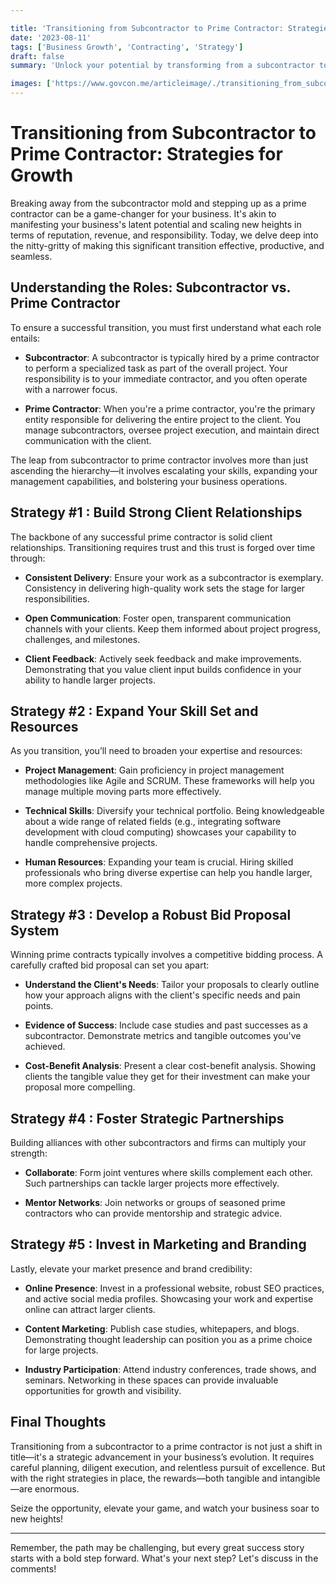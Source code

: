 ```yaml
---

title: 'Transitioning from Subcontractor to Prime Contractor: Strategies for Growth'
date: '2023-08-11'
tags: ['Business Growth', 'Contracting', 'Strategy']
draft: false
summary: 'Unlock your potential by transforming from a subcontractor to a prime contractor. Explore strategic steps to ensure a seamless and successful transition.'

images: ['https://www.govcon.me/articleimage/./transitioning_from_subcontractor_to_prime_contractor_strategies_for_growth.webp']
---
```


# Transitioning from Subcontractor to Prime Contractor: Strategies for Growth

Breaking away from the subcontractor mold and stepping up as a prime contractor can be a game-changer for your business. It's akin to manifesting your business's latent potential and scaling new heights in terms of reputation, revenue, and responsibility. Today, we delve deep into the nitty-gritty of making this significant transition effective, productive, and seamless.

## Understanding the Roles: Subcontractor vs. Prime Contractor

To ensure a successful transition, you must first understand what each role entails:

- **Subcontractor**: A subcontractor is typically hired by a prime contractor to perform a specialized task as part of the overall project. Your responsibility is to your immediate contractor, and you often operate with a narrower focus.
  
- **Prime Contractor**: When you're a prime contractor, you're the primary entity responsible for delivering the entire project to the client. You manage subcontractors, oversee project execution, and maintain direct communication with the client.

The leap from subcontractor to prime contractor involves more than just ascending the hierarchy—it involves escalating your skills, expanding your management capabilities, and bolstering your business operations.

## Strategy #1   : Build Strong Client Relationships

The backbone of any successful prime contractor is solid client relationships. Transitioning requires trust and this trust is forged over time through:

- **Consistent Delivery**: Ensure your work as a subcontractor is exemplary. Consistency in delivering high-quality work sets the stage for larger responsibilities.
  
- **Open Communication**: Foster open, transparent communication channels with your clients. Keep them informed about project progress, challenges, and milestones.

- **Client Feedback**: Actively seek feedback and make improvements. Demonstrating that you value client input builds confidence in your ability to handle larger projects.

## Strategy #2   : Expand Your Skill Set and Resources

As you transition, you’ll need to broaden your expertise and resources:

- **Project Management**: Gain proficiency in project management methodologies like Agile and SCRUM. These frameworks will help you manage multiple moving parts more effectively.
  
- **Technical Skills**: Diversify your technical portfolio. Being knowledgeable about a wide range of related fields (e.g., integrating software development with cloud computing) showcases your capability to handle comprehensive projects.
  
- **Human Resources**: Expanding your team is crucial. Hiring skilled professionals who bring diverse expertise can help you handle larger, more complex projects.

## Strategy #3   : Develop a Robust Bid Proposal System

Winning prime contracts typically involves a competitive bidding process. A carefully crafted bid proposal can set you apart:

- **Understand the Client's Needs**: Tailor your proposals to clearly outline how your approach aligns with the client's specific needs and pain points.
  
- **Evidence of Success**: Include case studies and past successes as a subcontractor. Demonstrate metrics and tangible outcomes you've achieved.
  
- **Cost-Benefit Analysis**: Present a clear cost-benefit analysis. Showing clients the tangible value they get for their investment can make your proposal more compelling.

## Strategy #4   : Foster Strategic Partnerships

Building alliances with other subcontractors and firms can multiply your strength:

- **Collaborate**: Form joint ventures where skills complement each other. Such partnerships can tackle larger projects more effectively.
  
- **Mentor Networks**: Join networks or groups of seasoned prime contractors who can provide mentorship and strategic advice.

## Strategy #5   : Invest in Marketing and Branding

Lastly, elevate your market presence and brand credibility:

- **Online Presence**: Invest in a professional website, robust SEO practices, and active social media profiles. Showcasing your work and expertise online can attract larger clients.
  
- **Content Marketing**: Publish case studies, whitepapers, and blogs. Demonstrating thought leadership can position you as a prime choice for large projects.
  
- **Industry Participation**: Attend industry conferences, trade shows, and seminars. Networking in these spaces can provide invaluable opportunities for growth and visibility.

## Final Thoughts

Transitioning from a subcontractor to a prime contractor is not just a shift in title—it's a strategic advancement in your business’s evolution. It requires careful planning, diligent execution, and relentless pursuit of excellence. But with the right strategies in place, the rewards—both tangible and intangible—are enormous.

Seize the opportunity, elevate your game, and watch your business soar to new heights!

---

Remember, the path may be challenging, but every great success story starts with a bold step forward. What's your next step? Let's discuss in the comments!